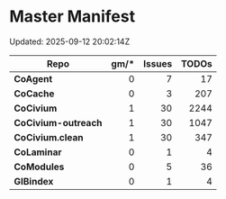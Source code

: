 # Master Manifest

Updated: 2025-09-12 20:02:14Z

| Repo | gm/* | Issues | TODOs |
|---|---:|---:|---:|
| **CoAgent** | 0 | 7 | 17 |
| **CoCache** | 0 | 3 | 207 |
| **CoCivium** | 1 | 30 | 2244 |
| **CoCivium-outreach** | 1 | 30 | 1047 |
| **CoCivium.clean** | 1 | 30 | 347 |
| **CoLaminar** | 0 | 1 | 4 |
| **CoModules** | 0 | 5 | 36 |
| **GIBindex** | 0 | 1 | 4 |
